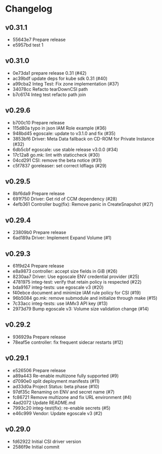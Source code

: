 # Changelog


## v0.31.1
- 55643e7 Prepare release
- e5957bd test 1

## v0.31.0
- 0e73da1 prepare release 0.31 (#42)
- ac39bdf update deps for kube sdk 0.31 (#40)
- a99cba2 Integ Test: Fix zone implementation (#37)
- 34078cc Refacto tearDownCSI path
- b7c6174 Integ test refacto path join

## v0.29.6
- b700c10 Prepare release
- 115d80a typo in json IAM Role example (#36)
- 948bd45 egoscale: update to v3.1.0 and fix (#35)
- 3853bf6 Driver: Meta Data fallback on CD-ROM for Private Instance (#32)
- 6db5cbf egoscale: use stable release v3.0.0 (#34)
- 17c12a8 go.mk: lint with staticcheck (#30)
- 04cd291 CSI: remove the beta notice (#31)
- c5f7837 goreleaser: set correct ldflags (#29)

## v0.29.5
- 8bf6da9 Prepare release
- 691f750 Driver: Get rid of CCM dependency (#28)
- 4efb361 Controller bug(fix): Remove panic in CreateSnapshot (#27)

## v0.29.4
- 23809b0 Prepare release
- 6ad189a Driver: Implement Expand Volume (#1)

## v0.29.3
- 61f9d24 Prepare release
- e8a9873 controller: accept size fields in GiB (#26)
- 8230aa7 Driver: Use egoscale ENV credential provider (#25)
- 4781975 integ-test: verify that retain policy is respected (#22)
- bda9167 integ-tests: use egoscale v3 (#20)
- f40ebce document and minimize IAM rule policy for CSI (#19)
- 96b5084 go.mk: remove submodule and initialize through make (#15)
- 7c33acc integ-tests: use IAMv3 API key (#13)
- 2973d79 Bump egoscale v3: Volume size validation change (#14)

## v0.29.2
- 936929a Prepare release
- 78eaf5e controller: fix frequent sidecar restarts (#12)

## v0.29.1
- e526506 Prepare release
- a89a443 Re-enable multizone fully supported (#9)
- d7090e0 split deployment manifests (#11)
- ad33d0a Project Status: beta phase (#10)
- 97df35c Renaming on ENV and secret name (#7)
- fc86721 Remove multizone and fix URL environment (#4)
- 4ad2072 Update README.md
- 7993c20 integ-test(fix): re-enable secrets  (#5)
- e46c999 Vendor: Update egoscale v3 (#2)

## v0.29.0
- fd62922 Initial CSI driver version
- 2586f9e Initial commit
